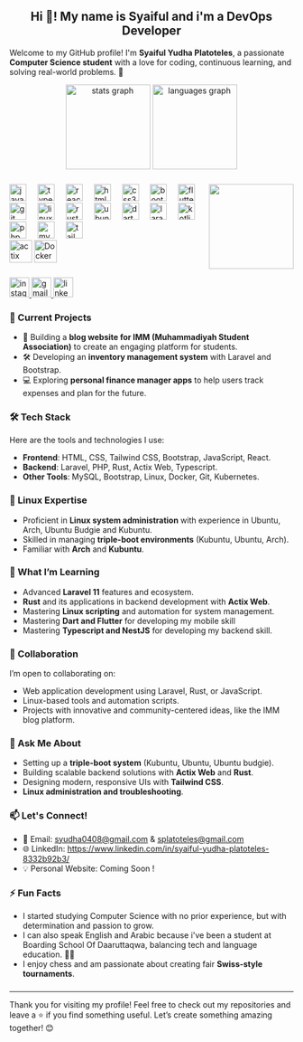 <h2 align="center">Hi 👋! My name is Syaiful and i'm a DevOps Developer</h2>

Welcome to my GitHub profile! I'm **Syaiful Yudha Platoteles**, a passionate **Computer Science student** with a love for coding, continuous learning, and solving real-world problems. 🚀

<div align="center">
  <img src="https://github-readme-stats.vercel.app/api?username=Platotel3s&hide_title=false&hide_rank=false&show_icons=true&include_all_commits=true&count_private=true&disable_animations=false&theme=dracula&locale=en&hide_border=false" height="150" alt="stats graph"  />
  <img src="https://github-readme-stats.vercel.app/api/top-langs?username=Platotel3s&locale=en&hide_title=false&layout=compact&card_width=320&langs_count=5&theme=dracula&hide_border=false" height="150" alt="languages graph"  />
</div>

###

<img align="right" height="150" src="https://i.pinimg.com/originals/90/70/32/9070324cdfc07c68d60eed0c39e77573.gif"  />

###

<div align="left">
 <div align="left">
  <img src="https://cdn.jsdelivr.net/gh/devicons/devicon/icons/javascript/javascript-original.svg" height="30" alt="javascript logo"  />
  <img width="12" />
  <img src="https://cdn.jsdelivr.net/gh/devicons/devicon/icons/typescript/typescript-original.svg" height="30" alt="typescript logo"  />
  <img width="12" />
  <img src="https://cdn.jsdelivr.net/gh/devicons/devicon/icons/react/react-original.svg" height="30" alt="react logo"  />
  <img width="12" />
  <img src="https://cdn.jsdelivr.net/gh/devicons/devicon/icons/html5/html5-original.svg" height="30" alt="html5 logo"  />
  <img width="12" />
  <img src="https://cdn.jsdelivr.net/gh/devicons/devicon/icons/css3/css3-original.svg" height="30" alt="css3 logo"  />
  <img width="12" />
  <img src="https://cdn.jsdelivr.net/gh/devicons/devicon/icons/bootstrap/bootstrap-original.svg" height="30" alt="bootstrap logo"  />
  <img width="12" />
  <img src="https://cdn.jsdelivr.net/gh/devicons/devicon/icons/flutter/flutter-original.svg" height="30" alt="flutter logo"  />
  <img width="12" />
  <img src="https://cdn.jsdelivr.net/gh/devicons/devicon/icons/git/git-original.svg" height="30" alt="git logo"  />
  <img width="12" />
  <img src="https://cdn.jsdelivr.net/gh/devicons/devicon/icons/linux/linux-original.svg" height="30" alt="linux logo"  />
  <img width="12" />
  <img src="https://skillicons.dev/icons?i=rust" height="30" alt="rust logo"  />
  <img width="12" />
  <img src="https://img.shields.io/badge/Ubuntu-E95420?logo=ubuntu&logoColor=white&style=for-the-badge" height="30" alt="ubuntu logo"  />
  <img width="12" />
  <img src="https://cdn.jsdelivr.net/gh/devicons/devicon/icons/dart/dart-original.svg" height="30" alt="dart logo"  />
  <img width="12" />
  <img src="https://cdn.jsdelivr.net/gh/devicons/devicon/icons/laravel/laravel-original.svg" height="30" alt="laravel logo"  />
  <img width="12" />
  <img src="https://skillicons.dev/icons?i=kotlin" height="30" alt="kotlin logo"  />
  <img width="12" />
  <img src="https://skillicons.dev/icons?i=php" height="30" alt="php logo"  />
  <img width="12" />
  <img src="https://skillicons.dev/icons?i=mysql" height="30" alt="mysql logo"  />
  <img width="12" />
  <img src="https://cdn.simpleicons.org/tailwindcss/06B6D4" height="30" alt="tailwindcss logo"  />
</div>
  <img src="https://encrypted-tbn0.gstatic.com/images?q=tbn:ANd9GcRhorqPs2ZOYAvp2ZT-1RLcc0J8uxlqlcqWxi2RamIzVpNIgz3HKm1S-TTBIos_Meg8Olg&usqp=CAU" height="40" alt="actix logo"/>
  <img src="https://encrypted-tbn0.gstatic.com/images?q=tbn:ANd9GcS8oc9rEzkFAbyQxF6TYgfCoCwmKjsFH9O8QA&s" height="40" alt="Docker logo"/>
</div>

###

<div align="left">
  <a href="https://www.instagram.com/arist_48/" target="_blank">
    <img src="https://img.shields.io/static/v1?message=Instagram&logo=instagram&label=&color=E4405F&logoColor=white&labelColor=&style=for-the-badge" height="35" alt="instagram logo"  />
  </a>
  <a href="splatoteles@gmail.com" target="_blank">
    <img src="https://img.shields.io/static/v1?message=Gmail&logo=gmail&label=&color=D14836&logoColor=white&labelColor=&style=for-the-badge" height="35" alt="gmail logo"  />
  </a>
  <a href="https://www.linkedin.com/in/syaiful-yudha-platoteles-8332b92b3/" target="_blank">
    <img src="https://img.shields.io/static/v1?message=LinkedIn&logo=linkedin&label=&color=0077B5&logoColor=white&labelColor=&style=for-the-badge" height="35" alt="linkedin logo"  />
  </a>
</div>


### 🔭 Current Projects
- 🌟 Building a **blog website for IMM (Muhammadiyah Student Association)** to create an engaging platform for students.
- 🛠️ Developing an **inventory management system** with Laravel and Bootstrap.
- 💻 Exploring **personal finance manager apps** to help users track expenses and plan for the future.

### 🛠️ Tech Stack
Here are the tools and technologies I use:
- **Frontend**: HTML, CSS, Tailwind CSS, Bootstrap, JavaScript, React.
- **Backend**: Laravel, PHP, Rust, Actix Web, Typescript.
- **Other Tools**: MySQL, Bootstrap, Linux, Docker, Git, Kubernetes.

### 🐧 Linux Expertise
- Proficient in **Linux system administration** with experience in Ubuntu, Arch, Ubuntu Budgie and Kubuntu.
- Skilled in managing **triple-boot environments** (Kubuntu, Ubuntu, Arch).
- Familiar with **Arch** and **Kubuntu**.

### 🌱 What I’m Learning
- Advanced **Laravel 11** features and ecosystem.
- **Rust** and its applications in backend development with **Actix Web**.
- Mastering **Linux scripting** and automation for system management.
- Mastering **Dart and Flutter** for developing my mobile skill
- Mastering **Typescript and NestJS** for developing my backend skill. 

### 👯 Collaboration
I’m open to collaborating on:
- Web application development using Laravel, Rust, or JavaScript.
- Linux-based tools and automation scripts.
- Projects with innovative and community-centered ideas, like the IMM blog platform.

### 💬 Ask Me About
- Setting up a **triple-boot system** (Kubuntu, Ubuntu, Ubuntu budgie).
- Building scalable backend solutions with **Actix Web** and **Rust**.
- Designing modern, responsive UIs with **Tailwind CSS**.
- **Linux administration and troubleshooting**.

### 📫 Let's Connect!
- 📧 Email: syudha0408@gmail.com  & splatoteles@gmail.com
- 🌐 LinkedIn: https://www.linkedin.com/in/syaiful-yudha-platoteles-8332b92b3/
- 💡 Personal Website: Coming Soon !

### ⚡ Fun Facts
- I started studying Computer Science with no prior experience, but with determination and passion to grow.
- I can also speak English and Arabic because i've been a student at Boarding School Of Daaruttaqwa, balancing tech and language education. 🕌✨
- I enjoy chess and am passionate about creating fair **Swiss-style tournaments**.

###

---
Thank you for visiting my profile! Feel free to check out my repositories and leave a ⭐ if you find something useful. Let’s create something amazing together! 😊
